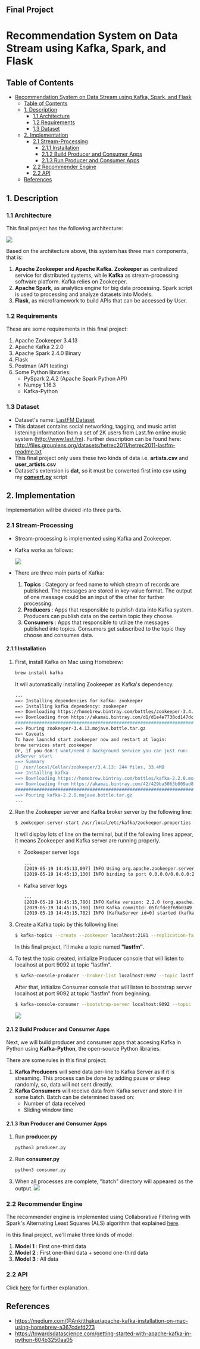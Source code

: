 ## Final Project
# Recommendation System on Data Stream using Kafka, Spark, and Flask 

## Table of Contents
- [Recommendation System on Data Stream using Kafka, Spark, and Flask](#recommendation-system-on-data-stream-using-kafka-spark-and-flask)
  - [Table of Contents](#table-of-contents)
  - [1. Description](#1-description)
    - [1.1 Architecture](#11-architecture)
    - [1.2 Requirements](#12-requirements)
    - [1.3 Dataset](#13-dataset)
  - [2. Implementation](#2-implementation)
    - [2.1 Stream-Processing](#21-stream-processing)
      - [2.1.1 Installation](#211-installation)
      - [2.1.2 Build Producer and Consumer Apps](#212-build-producer-and-consumer-apps)
      - [2.1.3 Run Producer and Consumer Apps](#213-run-producer-and-consumer-apps)
    - [2.2 Recommender Engine](#22-recommender-engine)
    - [2.2 API](#22-api)
  - [References](#references)

## 1. Description 
### 1.1 Architecture 
This final project has the following architecture:
    
![](img/ss1.png)

Based on the architecture above, this system has three main components, that is:
  1. **Apache Zookeeper and Apache Kafka**. **Zookeeper** as centralized service for distributed systems, while **Kafka** as stream-processing software platform. Kafka relies on Zookeeper.
  2. **Apache Spark**, as analytics engine for big data processing. Spark script is used to processing and analyze datasets into Models.
  3. **Flask**, as microframework to build APIs that can be accessed by User.

### 1.2 Requirements
These are some requirements in this final project:
1. Apache Zookeeper 3.4.13
2. Apache Kafka 2.2.0
3. Apache Spark 2.4.0 Binary
4. Flask
5. Postman (API testing)
6. Some Python libraries:
    - PySpark 2.4.2 (Apache Spark Python API)
    - Numpy 1.16.3
    - Kafka-Python

### 1.3 Dataset
* Dataset's name: [LastFM Dataset](https://grouplens.org/datasets/hetrec-2011/)
* This dataset contains social networking, tagging, and music artist listening information from a set of 2K users from Last.fm online music system (http://www.last.fm). Further description can be found here: http://files.grouplens.org/datasets/hetrec2011/hetrec2011-lastfm-readme.txt
* This final project only uses these two kinds of data i.e. **artists.csv** and **user_artists.csv**
* Dataset's extension is **dat**, so it must be converted first into csv using my [**convert.py**](app/convert.py) script

## 2. Implementation
Implementation will be divided into three parts.

### 2.1 Stream-Processing
* Stream-processing is implemented using Kafka and Zookeeper.
* Kafka works as follows:

    ![](img/gb1.png)

* There are three main parts of Kafka:
    1. **Topics** : Category or feed name to which stream of records are published. The messages are stored in key-value format. The output of one message could be an input of the other for further processing.
    2. **Producers** : Apps that responsible to publish data into Kafka system. Producers can publish data on the certain topic they choose.
    3. **Consumers** : Apps that responsible to utilize the messages published into topics. Consumers get subscribed to the topic they choose and consumes data.

#### 2.1.1 Installation
1. First, install Kafka on Mac using Homebrew:

    ```bash
    brew install kafka
    ```
    It will automatically installing Zookeeper as Kafka's dependency.
    ```bash
    ...
    ==> Installing dependencies for kafka: zookeeper
    ==> Installing kafka dependency: zookeeper
    ==> Downloading https://homebrew.bintray.com/bottles/zookeeper-3.4.13.mojave.bot
    ==> Downloading from https://akamai.bintray.com/d1/d1e4e7738cd147dceb3d91b32480c
    ######################################################################## 100.0%
    ==> Pouring zookeeper-3.4.13.mojave.bottle.tar.gz
    ==> Caveats
    To have launchd start zookeeper now and restart at login:
    brew services start zookeeper
    Or, if you don't want/need a background service you can just run:
    zkServer start
    ==> Summary
    🍺  /usr/local/Cellar/zookeeper/3.4.13: 244 files, 33.4MB
    ==> Installing kafka
    ==> Downloading https://homebrew.bintray.com/bottles/kafka-2.2.0.mojave.bottle.t
    ==> Downloading from https://akamai.bintray.com/42/429ba5063b009ad8273be2b07c41e
    ######################################################################## 100.0%
    ==> Pouring kafka-2.2.0.mojave.bottle.tar.gz
    ...
    ```
2. Run the Zookeeper server and Kafka broker server by the following line:
   ```bash
   $ zookeeper-server-start /usr/local/etc/kafka/zookeeper.properties & kafka-server-start /usr/local/etc/kafka/server.properties
   ```
   It will display lots of line on the terminal, but if the following lines appear, it means Zookeeper and Kafka server are running properly.

   * Zookeeper server logs
        ```bash
        ...
        [2019-05-19 14:45:13,097] INFO Using org.apache.zookeeper.server.NIOServerCnxnFactory as server connection factory (org.apache.zookeeper.server.ServerCnxnFactory)
        [2019-05-19 14:45:13,130] INFO binding to port 0.0.0.0/0.0.0.0:2181 (org.apache.zookeeper.server.NIOServerCnxnFactory)  
        ```
   * Kafka server logs
        ```bash
        ...
        [2019-05-19 14:45:15,780] INFO Kafka version: 2.2.0 (org.apache.kafka.common.utils.AppInfoParser)
        [2019-05-19 14:45:15,780] INFO Kafka commitId: 05fcfde8f69b0349 (org.apache.kafka.common.utils.AppInfoParser)
        [2019-05-19 14:45:15,782] INFO [KafkaServer id=0] started (kafka.server.KafkaServer)
        ```
3. Create a Kafka topic by this following line:
    ```bash
    $ kafka-topics --create --zookeeper localhost:2181 --replication-factor 1 --partitions 1 --topic lastfm
    ```
    In this final project, I'll make a topic named **"lastfm"**.
4. To test the topic created, initialize Producer console that will listen to localhost at port 9092 at topic "lastfm".
    ```bash
    $ kafka-console-producer --broker-list localhost:9092 --topic lastfm
    ```
    
    After that, initialize Consumer console that will listen to bootstrap server localhost at port 9092 at topic "lastfm" from beginning.

    ```bash
    $ kafka-console-consumer --bootstrap-server localhost:9092 --topic lastfm --from-beginning
    ```
    
    ![](img/ss3.png)

#### 2.1.2 Build Producer and Consumer Apps
Next, we will build producer and consumer apps that accesing Kafka in Python using **Kafka-Python**, the open-source Python libraries. 

There are some rules in this final project:
1. **Kafka Producers** will send data per-line to Kafka Server as if it is streaming. This process can be done by adding pause or sleep randomly, so, data will not sent directly.
2. **Kafka Consumers** will receive data from Kafka server and store it in some batch. Batch can be determined based on:
   * Number of data received
   * Sliding window time
    
#### 2.1.3 Run Producer and Consumer Apps
1. Run **producer.py** 
    ```bash
    python3 producer.py
    ```
2. Run **consumer.py**
    ```bash
    python3 consumer.py
    ```
3. When all processes are complete, "batch" directory will appeared as the output.
   ![](img/ss4.png)

### 2.2 Recommender Engine
The recommender engine is implemented using Collaborative Filtering with Spark's Alternating Least Squares (ALS) algorithm that explained [here](notebook/recommendation-system-final-project.ipynb).

In this final project, we'll make three kinds of model:
1. **Model 1** : First one-third data
2. **Model 2** : First one-third data + second one-third data
3. **Model 3** : All data

### 2.2 API
Click [here](app/) for further explanation.

## References
* https://medium.com/@Ankitthakur/apache-kafka-installation-on-mac-using-homebrew-a367cdefd273
* https://towardsdatascience.com/getting-started-with-apache-kafka-in-python-604b3250aa05